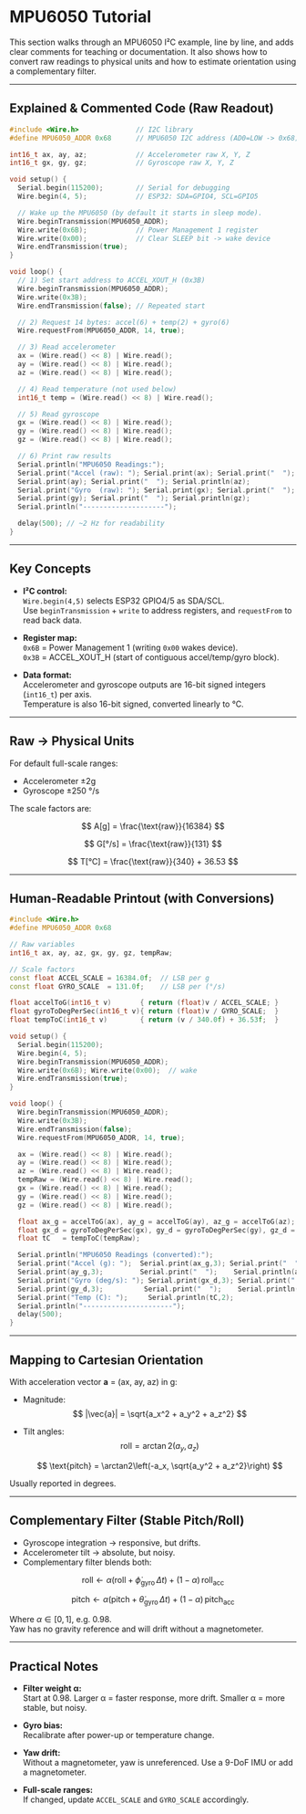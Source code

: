 # MPU6050 Tutorial

This section walks through an MPU6050 I²C example, line by line, and adds clear comments for teaching or documentation. It also shows how to convert raw readings to physical units and how to estimate orientation using a complementary filter.

---

## Explained & Commented Code (Raw Readout)

```cpp
#include <Wire.h>              // I2C library
#define MPU6050_ADDR 0x68      // MPU6050 I2C address (AD0=LOW -> 0x68)

int16_t ax, ay, az;            // Accelerometer raw X, Y, Z
int16_t gx, gy, gz;            // Gyroscope raw X, Y, Z

void setup() {
  Serial.begin(115200);        // Serial for debugging
  Wire.begin(4, 5);            // ESP32: SDA=GPIO4, SCL=GPIO5

  // Wake up the MPU6050 (by default it starts in sleep mode).
  Wire.beginTransmission(MPU6050_ADDR);
  Wire.write(0x6B);            // Power Management 1 register
  Wire.write(0x00);            // Clear SLEEP bit -> wake device
  Wire.endTransmission(true);
}

void loop() {
  // 1) Set start address to ACCEL_XOUT_H (0x3B)
  Wire.beginTransmission(MPU6050_ADDR);
  Wire.write(0x3B);
  Wire.endTransmission(false); // Repeated start

  // 2) Request 14 bytes: accel(6) + temp(2) + gyro(6)
  Wire.requestFrom(MPU6050_ADDR, 14, true);

  // 3) Read accelerometer
  ax = (Wire.read() << 8) | Wire.read();
  ay = (Wire.read() << 8) | Wire.read();
  az = (Wire.read() << 8) | Wire.read();

  // 4) Read temperature (not used below)
  int16_t temp = (Wire.read() << 8) | Wire.read();

  // 5) Read gyroscope
  gx = (Wire.read() << 8) | Wire.read();
  gy = (Wire.read() << 8) | Wire.read();
  gz = (Wire.read() << 8) | Wire.read();

  // 6) Print raw results
  Serial.println("MPU6050 Readings:");
  Serial.print("Accel (raw): "); Serial.print(ax); Serial.print("  ");
  Serial.print(ay); Serial.print("  "); Serial.println(az);
  Serial.print("Gyro  (raw): "); Serial.print(gx); Serial.print("  ");
  Serial.print(gy); Serial.print("  "); Serial.println(gz);
  Serial.println("--------------------");

  delay(500); // ~2 Hz for readability
}
```

---

## Key Concepts

- **I²C control:**  
  `Wire.begin(4,5)` selects ESP32 GPIO4/5 as SDA/SCL.  
  Use `beginTransmission` + `write` to address registers, and `requestFrom` to read back data.

- **Register map:**  
  `0x6B` = Power Management 1 (writing `0x00` wakes device).  
  `0x3B` = ACCEL_XOUT_H (start of contiguous accel/temp/gyro block).

- **Data format:**  
  Accelerometer and gyroscope outputs are 16-bit signed integers (`int16_t`) per axis.  
  Temperature is also 16-bit signed, converted linearly to °C.

---

## Raw → Physical Units

For default full-scale ranges:

- Accelerometer ±2g  
- Gyroscope ±250 °/s  

The scale factors are:

$$
A[g] = \frac{\text{raw}}{16384}
$$

$$
G[°/s] = \frac{\text{raw}}{131}
$$

$$
T[°C] = \frac{\text{raw}}{340} + 36.53
$$

---

## Human-Readable Printout (with Conversions)

```cpp
#include <Wire.h>
#define MPU6050_ADDR 0x68

// Raw variables
int16_t ax, ay, az, gx, gy, gz, tempRaw;

// Scale factors
const float ACCEL_SCALE = 16384.0f;  // LSB per g
const float GYRO_SCALE  = 131.0f;    // LSB per (°/s)

float accelToG(int16_t v)       { return (float)v / ACCEL_SCALE; }
float gyroToDegPerSec(int16_t v){ return (float)v / GYRO_SCALE;  }
float tempToC(int16_t v)        { return (v / 340.0f) + 36.53f;  }

void setup() {
  Serial.begin(115200);
  Wire.begin(4, 5);
  Wire.beginTransmission(MPU6050_ADDR);
  Wire.write(0x6B); Wire.write(0x00);  // wake
  Wire.endTransmission(true);
}

void loop() {
  Wire.beginTransmission(MPU6050_ADDR);
  Wire.write(0x3B);
  Wire.endTransmission(false);
  Wire.requestFrom(MPU6050_ADDR, 14, true);

  ax = (Wire.read() << 8) | Wire.read();
  ay = (Wire.read() << 8) | Wire.read();
  az = (Wire.read() << 8) | Wire.read();
  tempRaw = (Wire.read() << 8) | Wire.read();
  gx = (Wire.read() << 8) | Wire.read();
  gy = (Wire.read() << 8) | Wire.read();
  gz = (Wire.read() << 8) | Wire.read();

  float ax_g = accelToG(ax), ay_g = accelToG(ay), az_g = accelToG(az);
  float gx_d = gyroToDegPerSec(gx), gy_d = gyroToDegPerSec(gy), gz_d = gyroToDegPerSec(gz);
  float tC   = tempToC(tempRaw);

  Serial.println("MPU6050 Readings (converted):");
  Serial.print("Accel (g): ");  Serial.print(ax_g,3); Serial.print("  ");
  Serial.print(ay_g,3);         Serial.print("  ");    Serial.println(az_g,3);
  Serial.print("Gyro (deg/s): "); Serial.print(gx_d,3); Serial.print("  ");
  Serial.print(gy_d,3);          Serial.print("  ");    Serial.println(gz_d,3);
  Serial.print("Temp (C): ");     Serial.println(tC,2);
  Serial.println("----------------------");
  delay(500);
}
```

---

## Mapping to Cartesian Orientation

With acceleration vector **a** = (ax, ay, az) in g:

- Magnitude:  
  $$
  |\vec{a}| = \sqrt{a_x^2 + a_y^2 + a_z^2}
  $$

- Tilt angles:  
  $$
  \text{roll} = \arctan2(a_y, a_z)
  $$

  $$
  \text{pitch} = \arctan2\left(-a_x, \sqrt{a_y^2 + a_z^2}\right)
  $$

Usually reported in degrees.

---

## Complementary Filter (Stable Pitch/Roll)

- Gyroscope integration → responsive, but drifts.  
- Accelerometer tilt → absolute, but noisy.  
- Complementary filter blends both:

$$
\text{roll} \leftarrow \alpha(\text{roll} + \dot\phi_\text{gyro}\,\Delta t) + (1-\alpha)\,\text{roll}_\text{acc}
$$

$$
\text{pitch} \leftarrow \alpha(\text{pitch} + \dot\theta_\text{gyro}\,\Delta t) + (1-\alpha)\,\text{pitch}_\text{acc}
$$

Where $\alpha \in [0,1]$, e.g. 0.98.  
Yaw has no gravity reference and will drift without a magnetometer.

---

## Practical Notes

- **Filter weight α:**  
  Start at 0.98. Larger α = faster response, more drift. Smaller α = more stable, but noisy.  

- **Gyro bias:**  
  Recalibrate after power-up or temperature change.  

- **Yaw drift:**  
  Without a magnetometer, yaw is unreferenced. Use a 9-DoF IMU or add a magnetometer.  

- **Full-scale ranges:**  
  If changed, update `ACCEL_SCALE` and `GYRO_SCALE` accordingly.  

